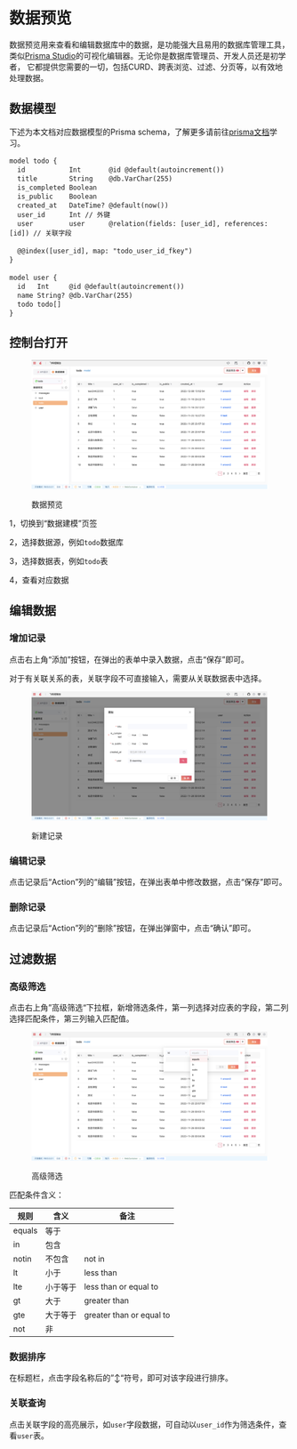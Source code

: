 # 数据预览

数据预览用来查看和编辑数据库中的数据，是功能强大且易用的数据库管理工具，类似[Prisma Studio](https://www.prisma.io/studio)的可视化编辑器。无论你是数据库管理员、开发人员还是初学者， 它都提供您需要的一切，包括CURD、跨表浏览、过滤、分页等，以有效地处理数据。

## 数据模型

下述为本文档对应数据模型的Prisma schema，了解更多请前往[prisma文档](https://www.prisma.io/docs/concepts/components/prisma-schema)学习。

```prisma
model todo {
  id           Int       @id @default(autoincrement())
  title        String    @db.VarChar(255)
  is_completed Boolean
  is_public    Boolean
  created_at   DateTime? @default(now())
  user_id      Int // 外键
  user         user      @relation(fields: [user_id], references: [id]) // 关联字段

  @@index([user_id], map: "todo_user_id_fkey")
}

model user {
  id   Int     @id @default(autoincrement())
  name String? @db.VarChar(255)
  todo todo[]
}
```

## 控制台打开

<figure><img src="../../../.gitbook/assets/image (1) (2) (1).png" alt=""><figcaption><p>数据预览</p></figcaption></figure>

1，切换到“数据建模”页签

2，选择数据源，例如`todo`数据库

3，选择数据表，例如`todo`表

4，查看对应数据

## 编辑数据

### 增加记录

点击右上角“添加”按钮，在弹出的表单中录入数据，点击“保存”即可。

对于有关联关系的表，关联字段不可直接输入，需要从关联数据表中选择。

<figure><img src="../../../.gitbook/assets/image (22) (1).png" alt=""><figcaption><p>新建记录</p></figcaption></figure>

### 编辑记录

点击记录后“Action”列的“编辑”按钮，在弹出表单中修改数据，点击“保存”即可。

### 删除记录

点击记录后“Action”列的“删除”按钮，在弹出弹窗中，点击“确认”即可。

## 过滤数据

### 高级筛选

点击右上角”高级筛选“下拉框，新增筛选条件，第一列选择对应表的字段，第二列选择匹配条件，第三列输入匹配值。

<figure><img src="../../../.gitbook/assets/image (4) (2).png" alt=""><figcaption><p>高级筛选</p></figcaption></figure>

匹配条件含义：

| 规则     | 含义   | 备注                       |
| ------ | ---- | ------------------------ |
| equals | 等于   |                          |
| in     | 包含   |                          |
| notin  | 不包含  | not in                   |
| lt     | 小于   | less than                |
| lte    | 小于等于 | less than or equal to    |
| gt     | 大于   | greater than             |
| gte    | 大于等于 | greater than or equal to |
| not    | 非    |                          |

### 数据排序

在标题栏，点击字段名称后的”↕“符号，即可对该字段进行排序。

### 关联查询

点击关联字段的高亮展示，如`user`字段数据，可自动以`user_id`作为筛选条件，查看`user`表。



